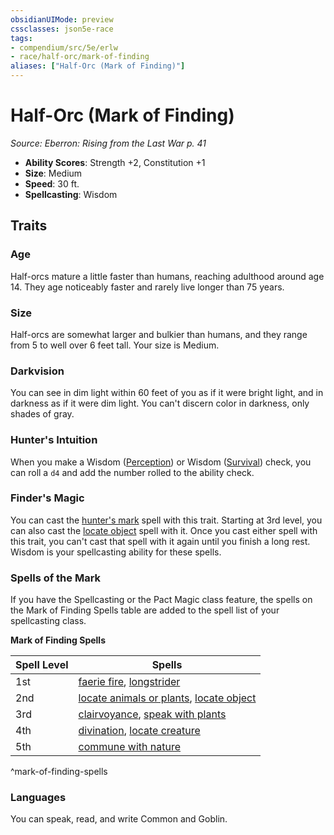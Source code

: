 ```yaml
---
obsidianUIMode: preview
cssclasses: json5e-race
tags:
- compendium/src/5e/erlw
- race/half-orc/mark-of-finding
aliases: ["Half-Orc (Mark of Finding)"]
---
```

# Half-Orc (Mark of Finding)
*Source: Eberron: Rising from the Last War p. 41*  

- **Ability Scores**: Strength +2, Constitution +1
- **Size**: Medium
- **Speed**: 30 ft.
- **Spellcasting**: Wisdom

## Traits

### Age

Half-orcs mature a little faster than humans, reaching adulthood around age 14. They age noticeably faster and rarely live longer than 75 years.

### Size

Half-orcs are somewhat larger and bulkier than humans, and they range from 5 to well over 6 feet tall. Your size is Medium.

### Darkvision

You can see in dim light within 60 feet of you as if it were bright light, and in darkness as if it were dim light. You can't discern color in darkness, only shades of gray.

### Hunter's Intuition

When you make a Wisdom ([Perception](Mechanics/Rules/skills.md#Perception)) or Wisdom ([Survival](Mechanics/Rules/skills.md#Survival)) check, you can roll a `d4` and add the number rolled to the ability check.

### Finder's Magic

You can cast the [hunter's mark](Mechanics/spells/hunters-mark.md) spell with this trait. Starting at 3rd level, you can also cast the [locate object](Mechanics/spells/locate-object.md) spell with it. Once you cast either spell with this trait, you can't cast that spell with it again until you finish a long rest. Wisdom is your spellcasting ability for these spells.

### Spells of the Mark

If you have the Spellcasting or the Pact Magic class feature, the spells on the Mark of Finding Spells table are added to the spell list of your spellcasting class.

**Mark of Finding Spells**

| Spell Level | Spells |
|-------------|--------|
| 1st | [faerie fire](Mechanics/spells/faerie-fire.md), [longstrider](Mechanics/spells/longstrider.md) |
| 2nd | [locate animals or plants](Mechanics/spells/locate-animals-or-plants.md), [locate object](Mechanics/spells/locate-object.md) |
| 3rd | [clairvoyance](Mechanics/spells/clairvoyance.md), [speak with plants](Mechanics/spells/speak-with-plants.md) |
| 4th | [divination](Mechanics/spells/divination.md), [locate creature](Mechanics/spells/locate-creature.md) |
| 5th | [commune with nature](Mechanics/spells/commune-with-nature.md) |
^mark-of-finding-spells

### Languages

You can speak, read, and write Common and Goblin.